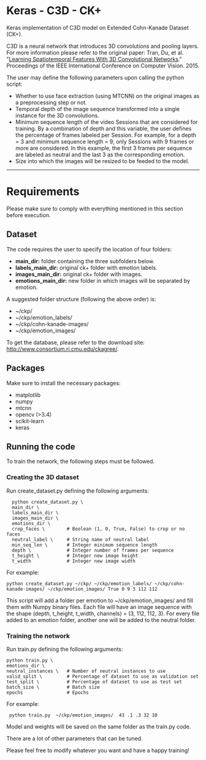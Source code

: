 # Keras - C3D - CK+

Keras implementation of C3D model on Extended Cohn-Kanade Dataset (CK+). 

C3D is a neural network that introduces 3D convolutions and pooling layers. For more information please refer to the original paper:
Tran, Du, et al. "[Learning Spatiotemporal Features With 3D Convolutional Networks](http://www.cv-foundation.org/openaccess/content_iccv_2015/html/Tran_Learning_Spatiotemporal_Features_ICCV_2015_paper.html)." Proceedings of the IEEE International Conference on Computer Vision. 2015.


The user may define the following parameters upon calling the python script:

- Whether to use face extraction (using MTCNN) on the original images as a preprocessing step or not.
- Temporal depth of the image sequence transformed into a single instance for the 3D convolutions.
- Minimum sequence length of the video Sessions that are considered for training. By a combination of depth and this variable, the user defines the percentage of frames labeled per Session. For example, for a depth = 3 and minimum sequence length = 9, only Sessions with 9 frames or more are considered. In this example, the first 3 frames per sequence are labeled as neutral and the last 3 as the corresponding emotion. 
- Size into which the images will be resized to be feeded to the model.
  
---

# Requirements

Please make sure to comply with everything mentioned in this section before execution.

## Dataset

The code requires the user to specify the location of four folders: 

- **main_dir:** folder containing the three subfolders below.
- **labels_main_dir:** original ck+ folder with emotion labels.
- **images_main_dir:** original ck+ folder with images.
- **emotions_main_dir:** new folder in which images will be separated by emotion.

A suggested folder structure (following the above order) is:

- ~/ckp/
- ~/ckp/emotion_labels/
- ~/ckp/cohn-kanade-images/
- ~/ckp/emotion_images/

To get the database, please refer to the download site: http://www.consortium.ri.cmu.edu/ckagree/.

## Packages

Make sure to install the necessary packages:

- matplotlib
- numpy
- mtcnn
- opencv (>3.4)
- scikit-learn
- keras

## Running the code

To train the network, the following steps must be followed.

### Creating the 3D dataset

Run create_dataset.py defining the following arguments:

      python create_dataset.py \
      main_dir \            
      labels_main_dir \     
      images_main_dir \     
      emotions_dir \      
      crop_faces \        # Boolean (1, 0, True, False) to crop or no faces
      neutral_label \     # String name of neutral label
      min_seq_len \       # Integer minimum sequence length
      depth \             # Integer number of frames per sequence
      t_height \          # Integer new image height
      t_width             # Integer new image width

For example:

    python create_dataset.py ~/ckp/ ~/ckp/emotion_labels/ ~/ckp/cohn-kanade-images/ ~/ckp/emotion_images/ True 0 9 3 112 112

This script will add a folder per emotion to ~/ckp/emotion_images/ and fill them with Numpy binary files. Each file will have an image sequence with the shape (depth, t_height, t_width, channels) = (3, 112, 112, 3). For every file added to an emotion folder, another one will be added to the neutral folder. 

### Training the network

Run train.py defining the following arguments:

    python train.py \
    emotions_dir \        
    neutral_instances \   # Number of neutral instances to use
    valid_split \         # Percentage of dataset to use as validation set
    test_split \          # Percentage of dataset to use as test set
    batch_size \          # Batch size
    epochs                # Epochs

For example:

     python train.py  ~/ckp/emotion_images/  43 .1 .3 32 10

Model and weights will be saved on the same folder as the train.py code.

There are a lot of other parameters that can be tuned. 

Please feel free to modify whatever you want and have a happy training!
